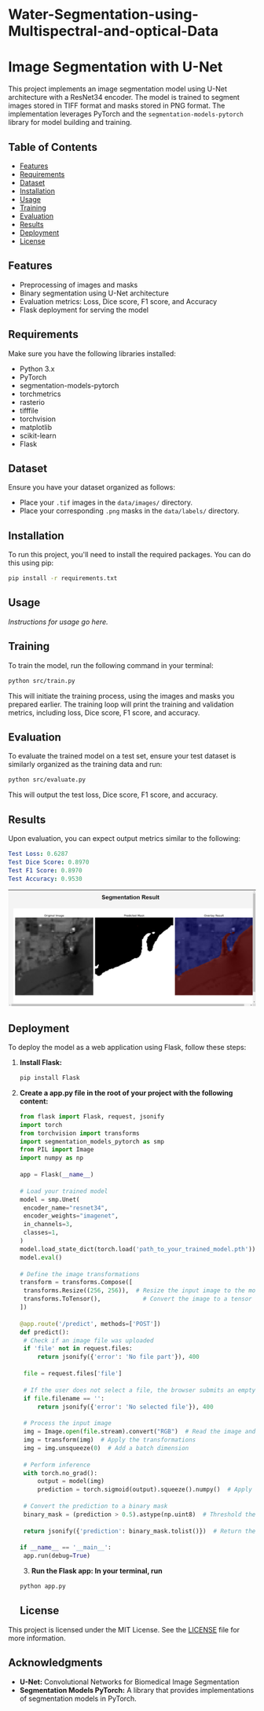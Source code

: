 # Water-Segmentation-using-Multispectral-and-optical-Data

# Image Segmentation with U-Net

This project implements an image segmentation model using U-Net architecture with a ResNet34 encoder. The model is trained to segment images stored in TIFF format and masks stored in PNG format. The implementation leverages PyTorch and the `segmentation-models-pytorch` library for model building and training.

## Table of Contents
- [Features](#features)
- [Requirements](#requirements)
- [Dataset](#dataset)
- [Installation](#installation)
- [Usage](#usage)
- [Training](#training)
- [Evaluation](#evaluation)
- [Results](#results)
- [Deployment](#deployment)
- [License](#license)

## Features
- Preprocessing of images and masks
- Binary segmentation using U-Net architecture
- Evaluation metrics: Loss, Dice score, F1 score, and Accuracy
- Flask deployment for serving the model

## Requirements
Make sure you have the following libraries installed:
- Python 3.x
- PyTorch
- segmentation-models-pytorch
- torchmetrics
- rasterio
- tifffile
- torchvision
- matplotlib
- scikit-learn
- Flask

## Dataset
Ensure you have your dataset organized as follows:
- Place your `.tif` images in the `data/images/` directory.
- Place your corresponding `.png` masks in the `data/labels/` directory.

## Installation
To run this project, you'll need to install the required packages. You can do this using pip:

```bash
pip install -r requirements.txt
```

## Usage
*Instructions for usage go here.*

## Training
To train the model, run the following command in your terminal:
```bash
python src/train.py
```

This will initiate the training process, using the images and masks you prepared earlier. The training loop will print the training and validation metrics, including loss, Dice score, F1 score, and accuracy.

## Evaluation
To evaluate the trained model on a test set, ensure your test dataset is similarly organized as the training data and run:
```bash
python src/evaluate.py
```
This will output the test loss, Dice score, F1 score, and accuracy.

## Results
Upon evaluation, you can expect output metrics similar to the following:
```yaml
Test Loss: 0.6287
Test Dice Score: 0.8970
Test F1 Score: 0.8970
Test Accuracy: 0.9530
```
![App Result](app%20result.png)
## Deployment
To deploy the model as a web application using Flask, follow these steps:

1. **Install Flask:**
   ```bash
   pip install Flask
   ```
2. **Create a app.py file in the root of your project with the following content:**
   ```python
   from flask import Flask, request, jsonify
   import torch
   from torchvision import transforms
   import segmentation_models_pytorch as smp
   from PIL import Image
   import numpy as np

   app = Flask(__name__)

   # Load your trained model
   model = smp.Unet(
    encoder_name="resnet34",
    encoder_weights="imagenet",
    in_channels=3,
    classes=1,
   )
   model.load_state_dict(torch.load('path_to_your_trained_model.pth'))
   model.eval()

   # Define the image transformations
   transform = transforms.Compose([
    transforms.Resize((256, 256)),  # Resize the input image to the model's expected input size
    transforms.ToTensor(),            # Convert the image to a tensor
   ])

   @app.route('/predict', methods=['POST'])
   def predict():
    # Check if an image file was uploaded
    if 'file' not in request.files:
        return jsonify({'error': 'No file part'}), 400
    
    file = request.files['file']
    
    # If the user does not select a file, the browser submits an empty file without a filename
    if file.filename == '':
        return jsonify({'error': 'No selected file'}), 400
    
    # Process the input image
    img = Image.open(file.stream).convert("RGB")  # Read the image and convert to RGB
    img = transform(img)  # Apply the transformations
    img = img.unsqueeze(0)  # Add a batch dimension

    # Perform inference
    with torch.no_grad():
        output = model(img)
        prediction = torch.sigmoid(output).squeeze().numpy()  # Apply sigmoid and convert to numpy array

    # Convert the prediction to a binary mask
    binary_mask = (prediction > 0.5).astype(np.uint8)  # Threshold the output

    return jsonify({'prediction': binary_mask.tolist()})  # Return the prediction as a list

   if __name__ == '__main__':
    app.run(debug=True)

   ```
   3. **Run the Flask app: In your terminal, run**
   ```bash
   python app.py
   ```

   ## License

This project is licensed under the MIT License. See the [LICENSE](LICENSE) file for more information.

## Acknowledgments

- **U-Net:** Convolutional Networks for Biomedical Image Segmentation
- **Segmentation Models PyTorch:** A library that provides implementations of segmentation models in PyTorch.

